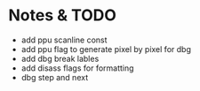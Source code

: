 # Notes & TODO
- add ppu scanline const
- add ppu flag to generate pixel by pixel for dbg
- add dbg break lables
- add disass flags for formatting
- dbg step and next
